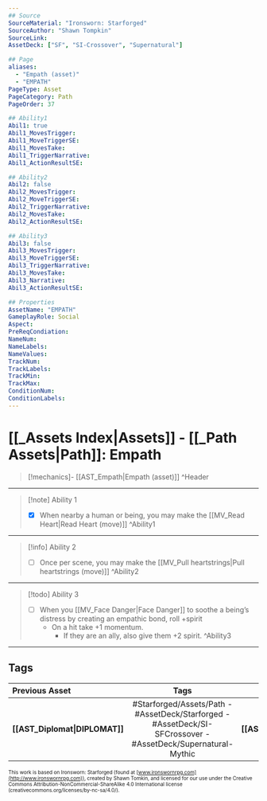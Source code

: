 ```yaml
---
## Source
SourceMaterial: "Ironsworn: Starforged"
SourceAuthor: "Shawn Tompkin"
SourceLink: 
AssetDeck: ["SF", "SI-Crossover", "Supernatural"]

## Page
aliases:
  - "Empath (asset)"
  - "EMPATH"
PageType: Asset
PageCategory: Path
PageOrder: 37

## Ability1
Abil1: true
Abil1_MovesTrigger:
Abil1_MoveTriggerSE:
Abil1_MovesTake:
Abil1_TriggerNarrative:
Abil1_ActionResultSE:

## Ability2
Abil2: false
Abil2_MovesTrigger:
Abil2_MoveTriggerSE:
Abil2_TriggerNarrative:
Abil2_MovesTake:
Abil2_ActionResultSE:

## Ability3
Abil3: false
Abil3_MovesTrigger:
Abil3_MoveTriggerSE:
Abil3_TriggerNarrative:
Abil3_MovesTake:
Abil3_Narrative:
Abil3_ActionResultSE:

## Properties
AssetName: "EMPATH"
GameplayRole: Social
Aspect:
PreReqCondiation: 
NameNum:
NameLabels:
NameValues:
TrackNum:
TrackLabels:
TrackMin:
TrackMax:
ConditionNum:
ConditionLabels:
---
```

# [[_Assets Index|Assets]] - [[_Path Assets|Path]]: Empath
> [!mechanics]- [[AST_Empath|Empath (asset)]] ^Header
___
> [!note] Ability 1
> - [x] When nearby a human or being, you may make the  [[MV_Read Heart|Read Heart (move)]] ^Ability1
___
> [!info] Ability 2
> - [ ] Once per scene, you may make the [[MV_Pull heartstrings|Pull heartstrings (move)]] ^Ability2
___
> [!todo] Ability 3
> - [ ] When you [[MV_Face Danger|Face Danger]] to soothe a being’s distress by creating an empathic bond, roll +spirit
> 	- On a hit take +1 momentum.
> 		- If they are an ally, also give them +2 spirit. ^Ability3
___

## Tags
| Previous Asset | Tags | Next Asset |
| :--- | :---: | ---: |
| **[[AST_Diplomat\|DIPLOMAT]]** | #Starforged/Assets/Path - #AssetDeck/Starforged - #AssetDeck/SI-SFCrossover - #AssetDeck/Supernatural-Mythic | **[[AST_Explorer\|EXPLORER]]** |

<font size=-2>This work is based on Ironsworn: Starforged (found at [www.ironswornrpg.com](http://www.ironswornrpg.com)), created by Shawn Tomkin, and licensed for our use under the Creative Commons Attribution-NonCommercial-ShareAlike 4.0 International license  (creativecommons.org/licenses/by-nc-sa/4.0/).</font>